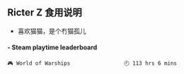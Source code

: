 ## Ricter Z 食用说明
- 喜欢猫猫，是个冇猫孤儿

<!-- steam-box start -->
#### - Steam playtime leaderboard
```text
🎮 World of Warships                 🕘 113 hrs 6 mins
```
<!-- Powered by https://github.com/YouEclipse/steam-box . -->
<!-- steam-box end -->
